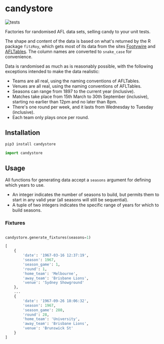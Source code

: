 # candystore

![tests](https://github.com/tipresias/candystore/workflows/tests/badge.svg)

Factories for randomised AFL data sets, selling candy to your unit tests.

The shape and content of the data is based on what's returned by the R package `fitzRoy`, which gets most of its data from the sites [Footywire](https://www.footywire.com/) and [AFLTables](https://afltables.com/afl/afl_index.html). The column names are converted to `snake_case` for convenience.

Data is randomised as much as is reasonably possible, with the following exceptions intended to make the data realistic:

- Teams are all real, using the naming conventions of AFLTables.
- Venues are all real, using the naming conventions of AFLTables.
- Seasons can range from 1897 to the current year (inclusive).
- Matches take place from 15th March to 30th September (inclusive), starting no earlier than 12pm and no later than 8pm.
- There's one round per week, and it lasts from Wednesday to Tuesday (inclusive).
- Each team only plays once per round.

## Installation

```bash
pip3 install candystore
```

```python
import candystore
```

## Usage

All functions for generating data accept a `seasons` argument for defining which years to use.

- An integer indicates the number of seasons to build, but permits them to start in any valid year (all seasons will still be sequential).
- A tuple of two integers indicates the specific range of years for which to build seasons.

### Fixtures

```python

candystore.generate_fixtures(seasons=1)

[
    {
        'date': '1967-03-16 12:37:19',
        'season': 1967,
        'season_game': 1,
        'round': 1,
        'home_team': 'Melbourne',
        'away_team': 'Brisbane Lions',
        'venue': 'Sydney Showground'
    },
    ...
    {
        'date': '1967-09-26 18:06:32',
        'season': 1967,
        'season_game': 280,
        'round': 28,
        'home_team': 'University',
        'away_team': 'Brisbane Lions',
        'venue': 'Brunswick St'
    }
]
```
